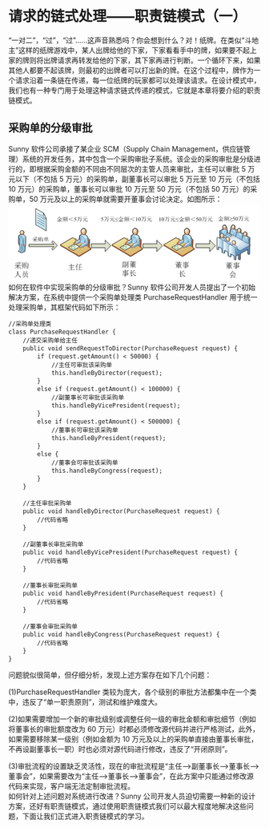 # 请求的链式处理——职责链模式（一）  
 “一对二”，“过”，“过”……这声音熟悉吗？你会想到什么？对！纸牌。在类似“斗地主”这样的纸牌游戏中，某人出牌给他的下家，下家看看手中的牌，如果要不起上家的牌则将出牌请求再转发给他的下家，其下家再进行判断。一个循环下来，如果其他人都要不起该牌，则最初的出牌者可以打出新的牌。在这个过程中，牌作为一个请求沿着一条链在传递，每一位纸牌的玩家都可以处理该请求。在设计模式中，我们也有一种专门用于处理这种请求链式传递的模式，它就是本章将要介绍的职责链模式。

## 采购单的分级审批   
Sunny 软件公司承接了某企业 SCM（Supply Chain Management，供应链管理）系统的开发任务，其中包含一个采购审批子系统。该企业的采购审批是分级进行的，即根据采购金额的不同由不同层次的主管人员来审批，主任可以审批 5 万元以下（不包括 5 万元）的采购单，副董事长可以审批 5 万元至 10 万元（不包括 10 万元）的采购单，董事长可以审批 10 万元至 50 万元（不包括 50 万元）的采购单，50 万元及以上的采购单就需要开董事会讨论决定。如图所示：
![采购单分级审批示意图](images/1333307283_7751.gif)  
如何在软件中实现采购单的分级审批？Sunny 软件公司开发人员提出了一个初始解决方案，在系统中提供一个采购单处理类 PurchaseRequestHandler 用于统一处理采购单，其框架代码如下所示：  
```
//采购单处理类
class PurchaseRequestHandler {
	//递交采购单给主任
	public void sendRequestToDirector(PurchaseRequest request) {
		if (request.getAmount() < 50000) {
			//主任可审批该采购单
			this.handleByDirector(request);
		}
		else if (request.getAmount() < 100000) {
			//副董事长可审批该采购单
			this.handleByVicePresident(request);
		}
		else if (request.getAmount() < 500000) {
			//董事长可审批该采购单
			this.handleByPresident(request);
		}
		else {
			//董事会可审批该采购单
			this.handleByCongress(request);
		}
	}
	
	//主任审批采购单
	public void handleByDirector(PurchaseRequest request) {
		//代码省略
	}
	
	//副董事长审批采购单
	public void handleByVicePresident(PurchaseRequest request) {
		//代码省略
	}
	
	//董事长审批采购单
	public void handleByPresident(PurchaseRequest request) {
		//代码省略
	}
	
	//董事会审批采购单
	public void handleByCongress(PurchaseRequest request) {
		//代码省略
	}
}
```
问题貌似很简单，但仔细分析，发现上述方案存在如下几个问题：  

(1)PurchaseRequestHandler 类较为庞大，各个级别的审批方法都集中在一个类中，违反了“单一职责原则”，测试和维护难度大。  

(2)如果需要增加一个新的审批级别或调整任何一级的审批金额和审批细节（例如将董事长的审批额度改为 60 万元）时都必须修改源代码并进行严格测试，此外，如果需要移除某一级别（例如金额为 10 万元及以上的采购单直接由董事长审批，不再设副董事长一职）时也必须对源代码进行修改，违反了“开闭原则”。  

(3)审批流程的设置缺乏灵活性，现在的审批流程是“主任-->副董事长-->董事长-->董事会”，如果需要改为“主任-->董事长-->董事会”，在此方案中只能通过修改源代码来实现，客户端无法定制审批流程。  
如何针对上述问题对系统进行改进？Sunny 公司开发人员迫切需要一种新的设计方案，还好有职责链模式，通过使用职责链模式我们可以最大程度地解决这些问题，下面让我们正式进入职责链模式的学习。